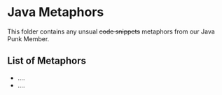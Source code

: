 # Java Metaphors

This folder contains any unsual ~~code snippets~~ metaphors from our Java Punk Member.

## List of Metaphors
- ....
- ....